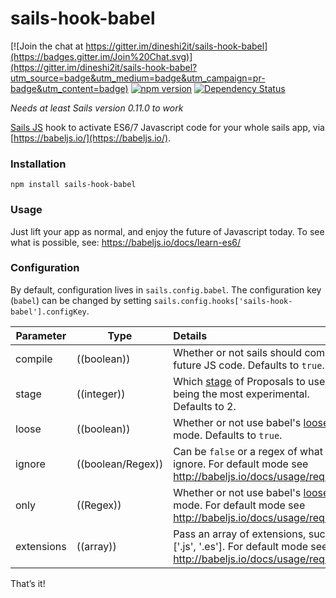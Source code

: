 # sails-hook-babel

[![Join the chat at https://gitter.im/dineshi2it/sails-hook-babel](https://badges.gitter.im/Join%20Chat.svg)](https://gitter.im/dineshi2it/sails-hook-babel?utm_source=badge&utm_medium=badge&utm_campaign=pr-badge&utm_content=badge)
[![npm version](https://badge.fury.io/js/sails-hook-babel.svg)](https://npmjs.org/package/sails-hook-babel) [![Dependency Status](https://img.shields.io/david/artificialio/sails-hook-babel.svg?style=flat)](https://david-dm.org/artificialio/sails-hook-babel)

*Needs at least Sails version 0.11.0 to work*

[Sails JS](http://sailsjs.org) hook to activate ES6/7 Javascript code for your whole sails app, via [https://babeljs.io/](https://babeljs.io/).

### Installation

`npm install sails-hook-babel`

### Usage

Just lift your app as normal, and enjoy the future of Javascript today. To see what is possible, see: https://babeljs.io/docs/learn-es6/

### Configuration

By default, configuration lives in `sails.config.babel`.  The configuration key (`babel`) can be changed by setting `sails.config.hooks['sails-hook-babel'].configKey`.

Parameter      | Type                | Details
-------------- | ------------------- |:---------------------------------
compile        | ((boolean)) | Whether or not sails should compile future JS code.  Defaults to `true`.
stage   | ((integer)) | Which [stage](http://babeljs.io/docs/usage/experimental/) of Proposals to use 0 being the most experimental.  Defaults to 2.
loose          | ((boolean)) | Whether or not use babel's [loose](http://babeljs.io/docs/usage/loose/) mode.  Defaults to `true`.
ignore          | ((boolean/Regex)) | Can be `false` or a regex of what to ignore. For default mode see http://babeljs.io/docs/usage/require/
only          | ((Regex)) | Whether or not use babel's [loose](http://babeljs.io/docs/usage/loose/) mode. For default mode see http://babeljs.io/docs/usage/require/
extensions          | ((array)) | Pass an array of extensions, such as ['.js', '.es'].  For default mode see http://babeljs.io/docs/usage/require/

That&rsquo;s it!
